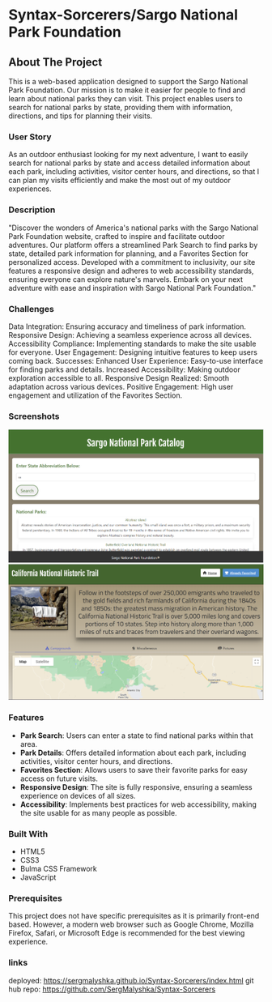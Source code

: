 # Syntax-Sorcerers/Sargo National Park Foundation


## About The Project

This is a web-based application designed to support the Sargo National Park Foundation. Our mission is to make it easier for people to find and learn about national parks they can visit. This project enables users to search for national parks by state, providing them with information, directions, and tips for planning their visits.


### User Story
As an outdoor enthusiast looking for my next adventure, I want to easily search for national parks by state and access detailed information about each park, including activities, visitor center hours, and directions, so that I can plan my visits efficiently and make the most out of my outdoor experiences.



### Description
"Discover the wonders of America's national parks with the Sargo National Park Foundation website, crafted to inspire and facilitate outdoor adventures. Our platform offers a streamlined Park Search to find parks by state, detailed park information for planning, and a Favorites Section for personalized access. Developed with a commitment to inclusivity, our site features a responsive design and adheres to web accessibility standards, ensuring everyone can explore nature's marvels. Embark on your next adventure with ease and inspiration with Sargo National Park Foundation."



### Challenges
Data Integration: Ensuring accuracy and timeliness of park information.
Responsive Design: Achieving a seamless experience across all devices.
Accessibility Compliance: Implementing standards to make the site usable for everyone.
User Engagement: Designing intuitive features to keep users coming back.
Successes:
Enhanced User Experience: Easy-to-use interface for finding parks and details.
Increased Accessibility: Making outdoor exploration accessible to all.
Responsive Design Realized: Smooth adaptation across various devices.
Positive Engagement: High user engagement and utilization of the Favorites Section.



### Screenshots
![Screenshot first page](assets/SS-first-page.png)
![Screenshot second page](assets/SS-second-page.png)






### Features

- **Park Search**: Users can enter a state to find national parks within that area.
- **Park Details**: Offers detailed information about each park, including activities, visitor center hours, and directions.
- **Favorites Section**: Allows users to save their favorite parks for easy access on future visits.
- **Responsive Design**: The site is fully responsive, ensuring a seamless experience on devices of all sizes.
- **Accessibility**: Implements best practices for web accessibility, making the site usable for as many people as possible.

### Built With

- HTML5
- CSS3
- Bulma CSS Framework
- JavaScript

### Prerequisites

This project does not have specific prerequisites as it is primarily front-end based. However, a modern web browser such as Google Chrome, Mozilla Firefox, Safari, or Microsoft Edge is recommended for the best viewing experience.


### links
deployed: https://sergmalyshka.github.io/Syntax-Sorcerers/index.html
git hub repo: https://github.com/SergMalyshka/Syntax-Sorcerers
